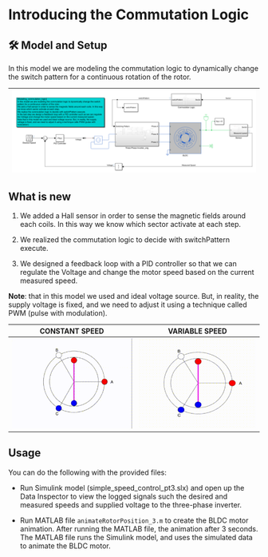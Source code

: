 # Introducing the Commutation Logic


## 🛠 Model and Setup

In this model we are modeling the commutation logic to dynamically change the switch pattern for a continuous rotation of the rotor.


| ![](assets/block_diagram.PNG) |
| :---------------: |


## What is new
1. We added a Hall sensor in order to sense the magnetic fields around each coils. In this way we know which sector activate at each step.

2. We realized the commutation logic to decide with switchPattern execute.

3. We designed a feedback loop with a PID controller so that we can regulate the Voltage and change the motor speed based on the current measured speed.

__Note__: that in this model we used and ideal voltage source. But, in reality, the supply voltage is fixed, and we need to adjust it using a technique called PWM (pulse with modulation).

| CONSTANT SPEED           | VARIABLE SPEED         |
| :--------------:         | :--------:             |
| ![](assets/const_animation.gif) | ![](assets/dyn_animation.gif) |

## Usage

You can do the following with the provided files:

- Run Simulink model (simple_speed_control_pt3.slx) and open up the Data Inspector to view the logged signals such the desired and measured speeds and supplied voltage to the three-phase inverter.

- Run MATLAB file `animateRotorPosition_3.m` to create the BLDC motor animation. After running the MATLAB file, the animation after 3 seconds. The MATLAB file runs the Simulink model, and uses the simulated data to animate the BLDC motor.
